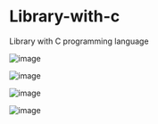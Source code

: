 # Library-with-c
Library with C programming language

![image](https://user-images.githubusercontent.com/112221202/218496465-33e1dcaa-a018-4c37-b859-61152b618e2f.png)


![image](https://user-images.githubusercontent.com/112221202/218496729-1c36d1bf-efe8-4f22-84db-07351d081969.png)


![image](https://user-images.githubusercontent.com/112221202/218497829-b9b5597c-8ffa-46b8-b015-6cd3f8f04f87.png)


![image](https://user-images.githubusercontent.com/112221202/218498045-fdb8edd7-cfb7-4d18-bd2c-53c4e5fe2b29.png)

